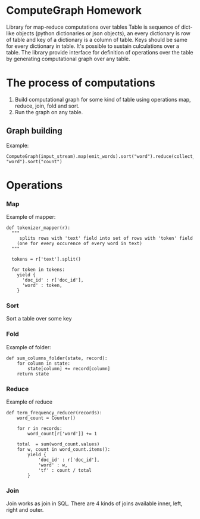 # ComputeGraph Homework
Library for map-reduce computations over tables
Table is sequence of dict-like objects (python dictionaries or json objects), an every dictionary is row of table and key of a dictionary is a column of table.
Keys should be same for every dictionary in table. It's possible to sustain culculations over a table. The library provide interface for definition of 
operations over the table by generating computational graph over any table. 
# The process of computations
1) Build computational graph for some kind of table using operations map, reduce, join, fold and sort.
2) Run the graph on any table.

## Graph building
Example:
```
ComputeGraph(input_stream).map(emit_words).sort("word").reduce(collect_counts, "word").sort("count")
```
# Operations
### Map
Example of mapper:
```
def tokenizer_mapper(r):
  """
     splits rows with 'text' field into set of rows with 'token' field
    (one for every occurence of every word in text)
  """

  tokens = r['text'].split()

  for token in tokens:
    yield {
      'doc_id' : r['doc_id'],
      'word' : token,
    }
```
### Sort
Sort a table over some key

### Fold
Example of folder:
```
def sum_columns_folder(state, record):
    for column in state:
        state[column] += record[column]
    return state
```

### Reduce
Example of reduce
```
def term_frequency_reducer(records):
    word_count = Counter()

    for r in records:
        word_count[r['word']] += 1

    total  = sum(word_count.values)
    for w, count in word_count.items():
        yield {
            'doc_id' : r['doc_id'],
            'word' : w,
            'tf' : count / total
        }
```
        
### Join
Join works as join in SQL. There are 4 kinds of joins available inner, left, right and outer.